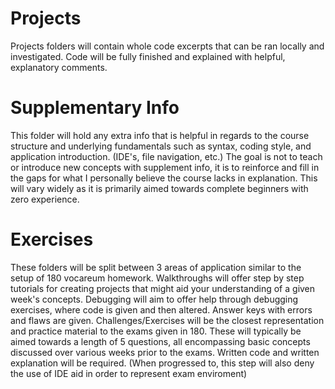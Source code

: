 # Projects
Projects folders will contain whole code excerpts that can be ran locally and investigated.
Code will be fully finished and explained with helpful, explanatory comments.

# Supplementary Info
This folder will hold any extra info that is helpful in regards to the course structure and 
underlying fundamentals such as syntax, coding style, and application introduction. (IDE's, file navigation, etc.)
The goal is not to teach or introduce new concepts with supplement info, it is to reinforce and fill in the gaps for 
what I personally believe the course lacks in explanation. This will vary widely as it is primarily aimed towards 
complete beginners with zero experience.

# Exercises
These folders will be split between 3 areas of application similar to the setup of 180 vocareum homework.
Walkthroughs will offer step by step tutorials for creating projects that might aid your understanding of a given week's concepts.
Debugging will aim to offer help through debugging exercises, where code is given and then altered. Answer keys with errors and flaws are given.
Challenges/Exercises will be the closest representation and practice material to the exams given in 180. These will typically be aimed towards a length of 5 questions, all encompassing basic concepts discussed over various weeks prior to the exams. Written code and written explanation will be required. (When progressed to, this step will also deny the use of IDE aid in order to represent exam enviroment)
